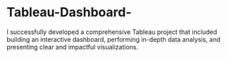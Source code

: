 # Tableau-Dashboard-
I successfully developed a comprehensive Tableau project that included building an interactive dashboard, performing in-depth data analysis, and presenting clear and impactful visualizations.
